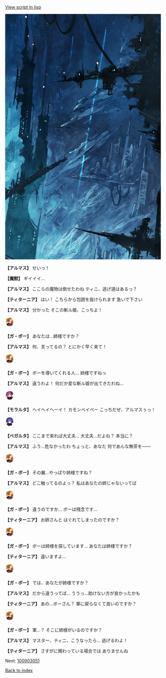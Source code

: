 [View script in lisp](../scripts/100903043.txt)

![underground_world_1.png](../images/backgrounds/underground_world_1.png)

**【アルマス】**
せいっ！

**【魔獣】**
ギイイイ…

**【アルマス】**
ここらの魔物は倒せたわね
ティニ、逃げ道はあるっ？

**【ティターニア】**
はい！
こちらから包囲を抜けられます
急いで下さい

**【アルマス】**
分かった
そこの斬ル姫、こっちよ！

<img src="../images/units/3302111.png" alt="3302111.png" height="34"/>

**【ガ・ボー】**
あなたは…姉様ですか？

**【アルマス】**
何、言ってるの？
とにかく早く来て！

<img src="../images/units/3302111.png" alt="3302111.png" height="34"/>

**【ガ・ボー】**
ボーを導いてくれる人…
姉様ですねっ

**【アルマス】**
違うわよ！
何だか変な斬ル姫が出てきたわね…

<img src="../images/units/3104011.png" alt="3104011.png" height="34"/>

**【モラルタ】**
ヘイヘイヘーイ！
カモンベイベー
こっちだぜ、アルマスぅっ！

<img src="../images/units/3104111.png" alt="3104111.png" height="34"/>

**【ベガルタ】**
ここまで来れば大丈夫…
大丈夫…だよね？
本当に？

**【アルマス】**
ふう…危なかったわ
ちょっと、あなた
何であんな無茶を――

<img src="../images/units/3302111.png" alt="3302111.png" height="34"/>

**【ガ・ボー】**
その翼…やっぱり姉様ですね？

**【アルマス】**
どこ触ってるのよっ？
私はあなたの姉じゃないってば

<img src="../images/units/3302111.png" alt="3302111.png" height="34"/>

**【ガ・ボー】**
違うのですか…
ボーは残念です…

**【ティターニア】**
お姉さんと
はぐれてしまったのですか？

<img src="../images/units/3302111.png" alt="3302111.png" height="34"/>

**【ガ・ボー】**
ボーは姉様を探しています…
あなたは姉様ですか？

**【ティターニア】**
違いますよ…

<img src="../images/units/3302111.png" alt="3302111.png" height="34"/>

**【ガ・ボー】**
では、あなたが姉様ですか？

**【アルマス】**
だから違うってば…
ううっ…助けない方が良かったかも

**【ティターニア】**
あの…ボーさん？
軍に戻らなくて良いのですか？

<img src="../images/units/3302111.png" alt="3302111.png" height="34"/>

**【ガ・ボー】**
軍…？
そこに姉様がいるのですか？

**【アルマス】**
マスター、ティニ、こうなったら…
逃げるわよ！

**【ティターニア】**
さすがに関わっている場合では
ありませんね

Next: [100903051](100903051.md)

[Back to index](index.md)
